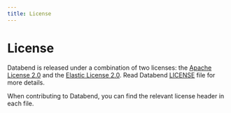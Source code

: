 ```yaml
---
title: License
---
```


# License

Databend is released under a combination of two licenses: the [Apache License 2.0](https://apache.org/licenses/LICENSE-2.0.txt) and the [Elastic License 2.0](https://www.elastic.co/licensing/elastic-license). Read Databend [LICENSE](https://github.com/datafuselabs/databend/blob/main/LICENSE) file for more details.

When contributing to Databend, you can find the relevant license header in each file.
